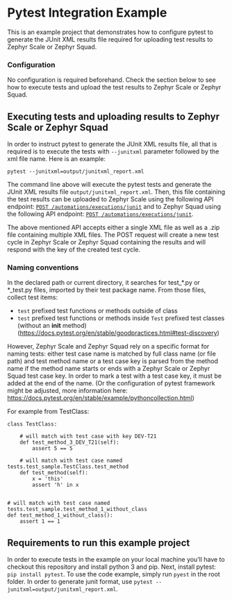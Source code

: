 # Pytest Integration Example

This is an example project that demonstrates how to configure pytest to generate the JUnit XML results file required for uploading test results to Zephyr Scale or Zephyr Squad.

### Configuration

No configuration is required beforehand. Check the section below to see how to execute tests and upload the test results to Zephyr Scale or Zephyr Squad.

## Executing tests and uploading results to Zephyr Scale or Zephyr Squad

In order to instruct pytest to generate the JUnit XML results file, all that is required is to execute the tests with `--junitxml` parameter followed by the xml file name. Here is an example:

```
pytest --junitxml=output/junitxml_report.xml
```

The command line above will execute the pytest tests and generate the JUnit XML results file `output/junitxml_report.xml`. Then, this file containing the test results can be uploaded to Zephyr Scale using the following API endpoint: [`POST /automations/executions/junit`](https://support.smartbear.com/zephyr-scale-cloud/api-docs/#operation/createJUnitExecutions) and to Zephyr Squad using the following API endpoint: [`POST /automations/executions/junit`](https://smartbear.portal.swaggerhub.com/zephyr-squad/default/zephyr-zquad-cloud-api-2#/Automations/createJUnitExecutions).

The above mentioned API accepts either a single XML file as well as a .zip file containing multiple XML files. The POST request will create a new test cycle in Zephyr Scale or Zephyr Squad containing the results and will respond with the key of the created test cycle.

### Naming conventions

In the declared path or current directory, it searches for test_*.py or *_test.py files, imported by their test package name.
From those files, collect test items:
- `test` prefixed test functions or methods outside of class
- `test` prefixed test functions or methods inside `Test` prefixed test classes (without an __init__ method)
(https://docs.pytest.org/en/stable/goodpractices.html#test-discovery)

However, Zephyr Scale and Zephyr Squad rely on a specific format for naming tests: either test case name is matched by full class name (or file path) and test method name or a test case key is parsed from the method name if the method name starts or ends with a Zephyr Scale or Zephyr Squad test case key.
In order to mark a test with a test case key, it must be added at the end of the name. (Or the configuration of pytest framework might be adjusted, more information here: https://docs.pytest.org/en/stable/example/pythoncollection.html)

For example from TestClass:
```
class TestClass:

    # will match with test case with key DEV-T21
    def test_method_3_DEV_T21(self):
        assert 5 == 5

    # will match with test case named tests.test_sample.TestClass.test_method
    def test_method(self):
        x = 'this'
        assert 'h' in x


# will match with test case named tests.test_sample.test_method_1_without_class
def test_method_1_without_class():
    assert 1 == 1
```
## Requirements to run this example project

In order to execute tests in the example on your local machine you’ll have to checkout this repository and install python 3 and pip.
Next, install pytest: `pip install pytest`.
To use the code example, simply run `pyest` in the root folder. In order to generate junit format, use `pytest --junitxml=output/junitxml_report.xml`.
